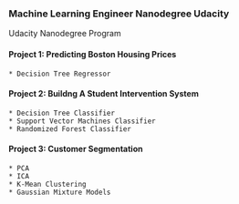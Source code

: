 ### Machine Learning Engineer Nanodegree Udacity
Udacity Nanodegree Program

#### Project 1: Predicting Boston Housing Prices
    * Decision Tree Regressor
 
#### Project 2: Buildng A Student Intervention System
    * Decision Tree Classifier
    * Support Vector Machines Classifier
    * Randomized Forest Classifier
    
#### Project 3: Customer Segmentation
    * PCA
    * ICA
    * K-Mean Clustering
    * Gaussian Mixture Models
